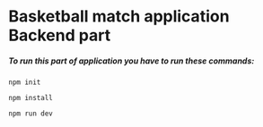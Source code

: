 # Basketball match application Backend part

##### To run this part of application you have to run these commands:

`npm init`

`npm install`

`npm run dev`
